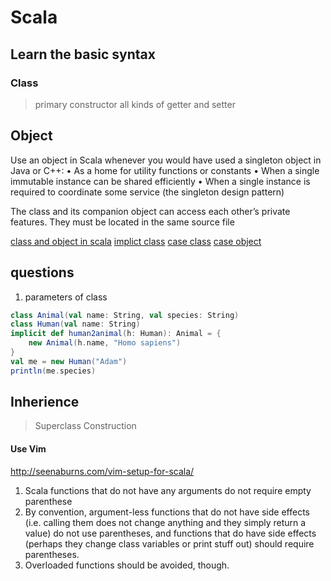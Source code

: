 # Scala

## Learn the basic syntax

### Class
> primary constructor
> all kinds of getter and setter

## Object
Use an object in Scala whenever you would have used a singleton object in Java
or C++:
• As a home for utility functions or constants
• When a single immutable instance can be shared efficiently
• When a single instance is required to coordinate some service (the singleton
design pattern)

The class and its companion object can access each other’s private features. They
must be located in the same source file

[class and object in scala](https://stackoverflow.com/questions/1755345/difference-between-object-and-class-in-scala)
[implict class](https://stackoverflow.com/questions/40878893/implicit-classes-in-scala)
[case class](https://stackoverflow.com/questions/5270752/difference-between-case-object-and-object)
[case object](https://madusudanan.com/blog/scala-tutorials-part-10-case-objects-in-scala/)


## questions
1. parameters of class
```scala
class Animal(val name: String, val species: String)
class Human(val name: String)
implicit def human2animal(h: Human): Animal = {
    new Animal(h.name, "Homo sapiens")
}
val me = new Human("Adam")
println(me.species)
```

## Inherience
> Superclass Construction

#### Use Vim
http://seenaburns.com/vim-setup-for-scala/

1. Scala functions that do not have any arguments do not require empty parenthese
2. By convention, argument-less functions that do not have side effects (i.e. calling them does not change anything and they simply return a value) do not use parentheses, and functions that do have side effects (perhaps they change class variables or print stuff out) should require parentheses.
3. Overloaded functions should be avoided, though.
